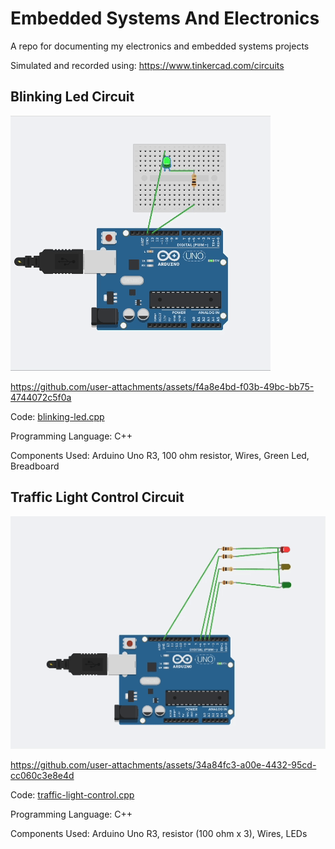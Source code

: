 # Embedded Systems And Electronics

A repo for documenting my electronics and embedded systems projects

Simulated and recorded using: https://www.tinkercad.com/circuits

## Blinking Led Circuit
![Blinking Led](<images/blinking-led.gif>)

https://github.com/user-attachments/assets/f4a8e4bd-f03b-49bc-bb75-4744072c5f0a

Code: [blinking-led.cpp](<blinking-led.cpp>)

Programming Language: C++

Components Used: Arduino Uno R3, 100 ohm resistor, Wires, Green Led, Breadboard

## Traffic Light Control Circuit
![Blinking Led](<images/traffic-light-control.gif>)

https://github.com/user-attachments/assets/34a84fc3-a00e-4432-95cd-cc060c3e8e4d

Code: [traffic-light-control.cpp](<traffic-light-control.cpp>)

Programming Language: C++

Components Used: Arduino Uno R3, resistor (100 ohm x 3), Wires, LEDs
